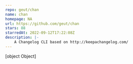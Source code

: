 ```yaml
---
repo: geut/chan
name: chan
homepage: NA
url: https://github.com/geut/chan
stars: 88
starredAt: 2022-09-12T17:22:08Z
description: |-
    A Changelog CLI based on http://keepachangelog.com/
---
```


[object Object]
